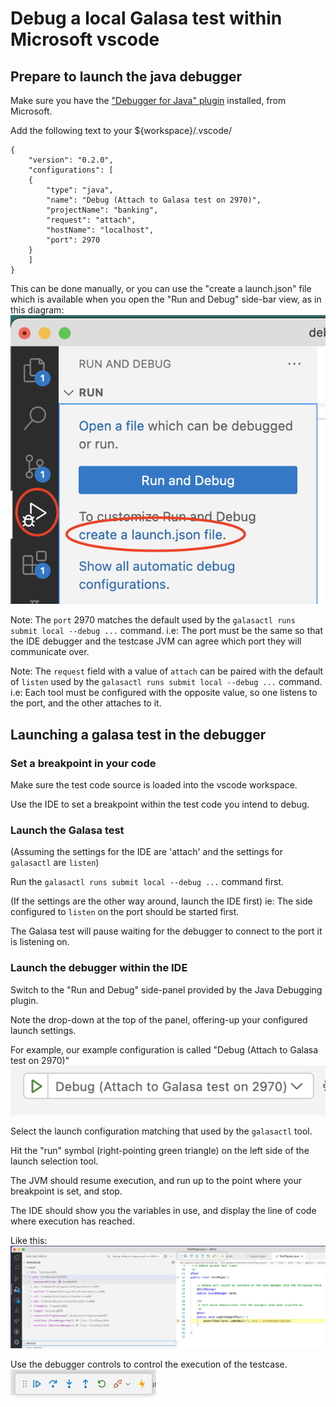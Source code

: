# Debug a local Galasa test within Microsoft vscode


## Prepare to launch the java debugger
Make sure you have the ["Debugger for Java" plugin](https://github.com/microsoft/vscode-java-debug) installed, from Microsoft.

Add the following text to your ${workspace}/.vscode/
```
{
    "version": "0.2.0",
    "configurations": [
    {
        "type": "java",
        "name": "Debug (Attach to Galasa test on 2970)",
        "projectName": "banking",
        "request": "attach",
        "hostName": "localhost",
        "port": 2970
    }
    ]
}
```

This can be done manually, or you can use the "create a launch.json" file which is available when you open the "Run and Debug" side-bar view, as in this diagram:
![view of Run and Debug side-panel](create-launch-json.png)

Note: The `port` 2970 matches the default used by the `galasactl runs submit local --debug ...` command. i.e: The port must be the same so that the IDE debugger and the testcase JVM can agree which port they will communicate over.

Note: The `request` field with a value of `attach` can be paired with the default of `listen` used by the `galasactl runs submit local --debug ...` command. i.e: Each tool must be configured with the opposite value, so one listens to the port, and the other attaches to it.

## Launching a galasa test in the debugger

### Set a breakpoint in your code
Make sure the test code source is loaded into the vscode workspace.

Use the IDE to set a breakpoint within the test code you intend to debug.

### Launch the Galasa test
(Assuming the settings for the IDE are 'attach' and the settings for `galasactl` are `listen`)

Run the `galasactl runs submit local --debug ...` command first.

(If the settings are the other way around, launch the IDE first)
ie: The side configured to `listen` on the port should be started first.

The Galasa test will pause waiting for the debugger to connect to the port it is listening on.

### Launch the debugger within the IDE

Switch to the "Run and Debug" side-panel provided by the Java Debugging plugin.

Note the drop-down at the top of the panel, offering-up your
configured launch settings.

For example, our example configuration is called "Debug (Attach to Galasa test on 2970)"
![](./launch-selection.png)

Select the launch configuration matching that used by the `galasactl` tool.

Hit the "run" symbol (right-pointing green triangle) on the left side of the launch selection tool.

The JVM should resume execution, and run up to the point where your breakpoint is set, and stop.

The IDE should show you the variables in use, and display the line of code where execution has reached.

Like this: ![](./debugging-payee-test.png)


Use the debugger controls to control the execution of the testcase. ![](debugger-controls.png)

